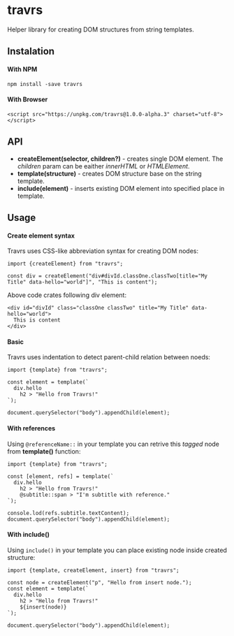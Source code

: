 # travrs
Helper library for creating DOM structures from string templates.


## Instalation

#### With NPM
```
npm install -save travrs
```

#### With Browser
```
<script src="https://unpkg.com/travrs@1.0.0-alpha.3" charset="utf-8"></script>
```


## API

- **createElement(selector, children?)** - creates single DOM element. The *children* param can be eaither *innerHTML* or *HTMLElement*.
- **template(structure)** - creates DOM structure base on the string template.
- **include(element)** - inserts existing DOM element into specified place in template.


## Usage

#### Create element syntax
Travrs uses CSS-like abbreviation syntax for creating DOM nodes:

```
import {createElement} from "travrs";

const div = createElement("div#divId.classOne.classTwo[title="My Title" data-hello="world"]", "This is content");
```

Above code crates following div element:

```
<div id="divId" class="classOne classTwo" title="My Title" data-hello="world">
  This is content
</div>
```


#### Basic
Travrs uses indentation to detect parent-child relation between noeds:

```
import {template} from "travrs";

const element = template(`
  div.hello
    h2 > "Hello from Travrs!"  
`);

document.querySelector("body").appendChild(element);

```


#### With references
Using `@referenceName::` in your template you can retrive this *tagged* node from **template()** function:

```
import {template} from "travrs";

const [element, refs] = template(`
  div.hello
    h2 > "Hello from Travrs!"
    @subtitle::span > "I'm subtitle with reference."
`);

console.lod(refs.subtitle.textContent);
document.querySelector("body").appendChild(element);

```

#### With include()
Using `include()` in your template you can place existing node inside created structure:

```
import {template, createElement, insert} from "travrs";

const node = createElement("p", "Hello from insert node.");
const element = template(`
  div.hello
    h2 > "Hello from Travrs!"    
    ${insert(node)}
`);

document.querySelector("body").appendChild(element);

```
